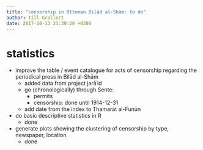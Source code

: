 ```yaml
---
title: "censorship in Ottoman Bilād al-Shām: to do"
author: Till Grallert
date: 2017-10-13 21:30:20 +0300
---
```


# statistics

- improve the table / event catalogue for acts of censorship regarding the periodical press in Bilād al-Shām
    + added data from project jarāʾid
    + go (chronologically) through Sente:
        * permits
        * censorship: done until 1914-12-31
    + add date from the index to Thamarāt al-Funūn 
- do basic descriptive statistics in R
    + done
- generate plots showing the clustering of censorship by type, newspaper, location
    + done